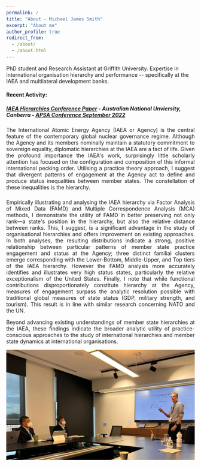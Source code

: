```yaml
---
permalink: /
title: "About - Michael James Smith"
excerpt: "About me"
author_profile: true
redirect_from: 
  - /about/
  - /about.html
---
```


PhD student and Research Assistant at Griffith University. Expertise in international organisation hierarchy and performance -- specifically at the IAEA and multilateral development banks.
  
  
  
#### Recent Activity:
##### [IAEA Hierarchies Conference Paper](/talks/2022_09_APSA_IAEA) - Australian National Unviersity, Canberra - [APSA Conference September 2022](https://politicsir.cass.anu.edu.au/events/2022-apsa-annual-conference)
<div align="justify">
The International Atomic Energy Agency (IAEA or Agency) is the central feature of the contemporary global nuclear governance regime. Although the Agency and its members nominally maintain a statutory commitment to sovereign equality, diplomatic hierarchies at the IAEA are a fact of life. Given the profound importance the IAEA's work, surprisingly little scholarly attention has focused on the configuration and composition of this informal international pecking order. Utilising a practice theory approach, I suggest that divergent patterns of engagement at the Agency act to define and produce status inequalities between member states. The constellation of these inequalities is the hierarchy.  
    
###    
Empirically illustrating and analysing the IAEA hierarchy via Factor Analysis of Mixed Data (FAMD) and Multiple Correspondence Analysis (MCA) methods, I demonstrate the utility of FAMD in better preserving not only rank—a state's position in the hierarchy, but also the relative distance between ranks. This, I suggest, is a significant advantage in the study of organisational hierarchies and offers improvement on existing approaches. In both analyses, the resulting distributions indicate a strong, positive relationship between particular patterns of member state practice engagement and status at the Agency; three distinct familial clusters emerge corresponding with the Lower-Bottom, Middle-Upper, and Top tiers of the IAEA hierarchy. However the FAMD analysis more accurately identifies and illustrates very high status states, particularly the relative exceptionalism of the United States. Finally, I note that while functional contributions disproportionately constitute hierarchy at the Agency, measures of engagement surpass the analytic resolution possible with traditional global measures of state status (GDP, military strength, and tourism). This result is in line with similar research concerning NATO and the UN.
  
  
Beyond advancing existing understandings of member state hierarchies at the IAEA, these findings indicate the broader analytic utility of practice-conscious approaches to the study of international hierarchies and member state dynamics at international organisations.
  

</div>

![International Relations Stream #3, Monday September 26 2022](/images/APSA_2022_09_Talk_Image.png)

